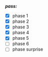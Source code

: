 ***pass:***
- [x] phase 1
- [x] phase 2
- [x] phase 3
- [x] phase 4
- [x] phase 5
- [ ] phase 6
- [ ] phase surprise